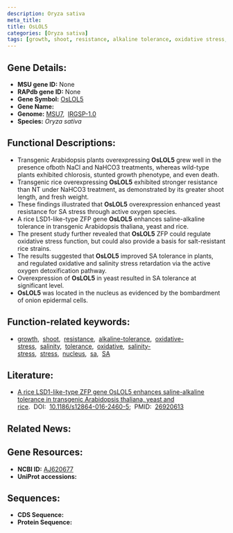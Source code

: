 ```yaml
---
description: Oryza sativa
meta_title:
title: OsLOL5
categories: [Oryza sativa]
tags: [growth, shoot, resistance, alkaline tolerance, oxidative stress, salinity, tolerance, oxidative, salinity stress, stress, nucleus,  sa , SA]
---
```


## Gene Details:
- **MSU gene ID:** None  
- **RAPdb gene ID:** None  
- **Gene Symbol:** <u>OsLOL5</u>
- **Gene Name:**
- **Genome:**  [MSU7](http://rice.uga.edu/),&nbsp;&nbsp;[IRGSP-1.0](https://rapdb.dna.affrc.go.jp/download/irgsp1.html)
- **Species:** *Oryza sativa*

## Functional Descriptions:
   - Transgenic Arabidopsis plants overexpressing **OsLOL5** grew well in the presence ofboth NaCl and NaHCO3 treatments, whereas wild-type plants exhibited chlorosis, stunted growth phenotype, and even death.
   - Transgenic rice overexpressing **OsLOL5** exhibited stronger resistance than NT under NaHCO3 treatment, as demonstrated by its greater shoot length, and fresh weight.
   - These findings illustrated that **OsLOL5** overexpression enhanced yeast resistance for SA stress through active oxygen species.
   - A rice LSD1-like-type ZFP gene **OsLOL5** enhances saline-alkaline tolerance in transgenic Arabidopsis thaliana, yeast and rice.
   - The present study further revealed that **OsLOL5** ZFP could regulate oxidative stress function, but could also provide a basis for salt-resistant rice strains.
   - The results suggested that **OsLOL5** improved SA tolerance in plants, and regulated oxidative and salinity stress retardation via the active oxygen detoxification pathway.
   - Overexpression of **OsLOL5** in yeast resulted in SA tolerance at significant level.
   - **OsLOL5** was located in the nucleus as evidenced by the bombardment of onion epidermal cells.

## Function-related keywords:
   - [growth](/tags/growth/),&nbsp;&nbsp;[shoot](/tags/shoot/),&nbsp;&nbsp;[resistance](/tags/resistance/),&nbsp;&nbsp;[alkaline-tolerance](/tags/alkaline-tolerance/),&nbsp;&nbsp;[oxidative-stress](/tags/oxidative-stress/),&nbsp;&nbsp;[salinity](/tags/salinity/),&nbsp;&nbsp;[tolerance](/tags/tolerance/),&nbsp;&nbsp;[oxidative](/tags/oxidative/),&nbsp;&nbsp;[salinity-stress](/tags/salinity-stress/),&nbsp;&nbsp;[stress](/tags/stress/),&nbsp;&nbsp;[nucleus](/tags/nucleus/),&nbsp;&nbsp;[sa](/tags/sa/),&nbsp;&nbsp;[SA](/tags/SA/)

## Literature:
   - [A rice LSD1-like-type ZFP gene OsLOL5 enhances saline-alkaline tolerance in transgenic Arabidopsis thaliana, yeast and rice](https://www.doi.org/10.1186/s12864-016-2460-5).&nbsp;&nbsp;DOI:&nbsp;&nbsp;[10.1186/s12864-016-2460-5](https://www.doi.org/10.1186/s12864-016-2460-5);&nbsp;&nbsp;PMID:&nbsp;&nbsp;[26920613](https://pubmed.ncbi.nlm.nih.gov/26920613/)

## Related News:

## Gene Resources:
- **NCBI ID:**  [AJ620677](http://www.ncbi.nlm.nih.gov/nuccore/AJ620677)
- **UniProt accessions:** [](https://www.uniprot.org/uniprotkb//entry)

## Sequences:
- **CDS Sequence:**
- **Protein Sequence:**
